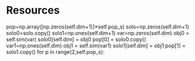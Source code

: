 # Resources
pop=np.array([np.zeros(self.dim+1)]*self.pop_s)
        solo=np.zeros(self.dim+1)
        solo0=solo.copy()
        solo1=np.ones(self.dim+1)
        var=np.zeros(self.dim)
        obj0 = self.sim(var)
        solo0[self.dim] = obj0
        pop[0] = solo0.copy()
        var1=np.ones(self.dim)
        obj1 = self.sim(var1)
        solo1[self.dim] = obj1
        pop[1] = solo1.copy()
        for p in range(2,self.pop_s):
